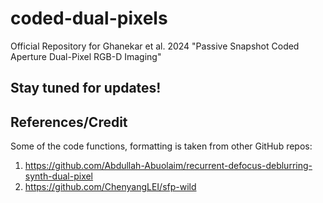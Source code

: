 # coded-dual-pixels
Official Repository for Ghanekar et al. 2024 "Passive Snapshot Coded Aperture Dual-Pixel RGB-D Imaging" 

## Stay tuned for updates!

## References/Credit
Some of the code functions, formatting is taken from other GitHub repos: 
1. https://github.com/Abdullah-Abuolaim/recurrent-defocus-deblurring-synth-dual-pixel
2. https://github.com/ChenyangLEI/sfp-wild
